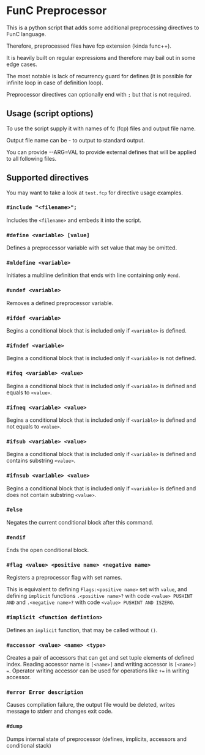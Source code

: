 # FunC Preprocessor
This is a python script that adds some additional preprocessing directives to FunC language.

Therefore, preprocessed files have fcp extension (kinda func++).

It is heavily built on regular expressions and therefore may bail out in some edge cases.

The most notable is lack of recurrency guard for defines (it is possible for infinite loop in case of definition loop).

Preprocessor directives can optionally end with `;` but that is not required.

## Usage (script options)
To use the script supply it with names of fc (fcp) files and output file name.

Output file name can be - to output to standard output.

You can provide --ARG=VAL to provide external defines that will be applied to all following files.

## Supported directives

You may want to take a look at `test.fcp` for directive usage examples.

### `#include "<filename>";`
Includes the `<filename>` and embeds it into the script.

### `#define <variable> [value]`
Defines a preprocessor variable with set value that may be omitted.

### `#mldefine <variable>`
Initiates a multiline definition that ends with line containing only `#end`.

### `#undef <variable>`
Removes a defined preprocessor variable.

### `#ifdef <variable>`
Begins a conditional block that is included only if `<variable>` is defined.

### `#ifndef <variable>`
Begins a conditional block that is included only if `<variable>` is not defined.

### `#ifeq <variable> <value>`
Begins a conditional block that is included only if `<variable>` is defined and equals to `<value>`.

### `#ifneq <variable> <value>`
Begins a conditional block that is included only if `<variable>` is defined and not equals to `<value>`.

### `#ifsub <variable> <value>`
Begins a conditional block that is included only if `<variable>` is defined and contains substring `<value>`.

### `#ifnsub <variable> <value>`
Begins a conditional block that is included only if `<variable>` is defined and does not contain substring `<value>`.

### `#else`
Negates the current conditional block after this command.

### `#endif`
Ends the open conditional block.

### `#flag <value> <positive name> <negative name>`
Registers a preprocessor flag with set names.

This is equivalent to defining `Flags:<positive name>` set with `value`, 
and defining `implicit` functions `.<positive name>?` with code `<value> PUSHINT AND`
and `.<negative name>?` with code `<value> PUSHINT AND ISZERO`.

### `#implicit <function defintion>`
Defines an `implicit` function, that may be called without `()`.

### `#accessor <value> <name> <type>`
Creates a pair of accessors that can get and set tuple elements of defined index.
Reading accessor name is `[<name>]` and writing accessor is `[<name>] =`.
Operator writing accessor can be used for operations like `+=` in writing accessor.

### `#error Error description`
Causes compilation failure, the output file would be deleted, writes message to stderr and changes exit code.

### `#dump`
Dumps internal state of preprocessor (defines, implicits, accessors and conditional stack)



